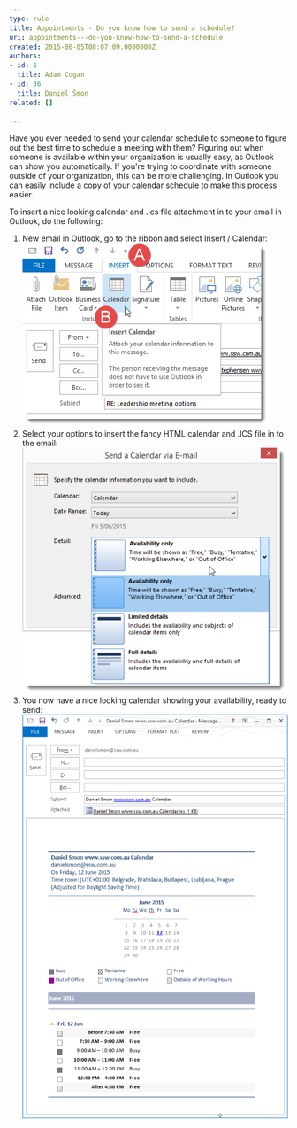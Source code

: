 ```yaml
---
type: rule
title: Appointments - Do you know how to send a schedule?
uri: appointments---do-you-know-how-to-send-a-schedule
created: 2015-06-05T08:07:09.0000000Z
authors:
- id: 1
  title: Adam Cogan
- id: 36
  title: Daniel Šmon
related: []

---
```


Have you ever needed to send your calendar schedule to someone to figure out the best time to schedule a meeting with them? Figuring out when someone is available within your organization is usually easy, as Outlook can show you automatically. If you're trying to coordinate with someone outside of your organization, this can be more challenging. In Outlook you can easily include a copy of your calendar schedule to make this process easier.
 
To insert a nice looking calendar and .ics file attachment in to your email in Outlook, do the following:

1. New email in Outlook, go to the ribbon and select Insert / Calendar:    
![Ribbon Insert / Calendar](2015-06-05_9-57-12.png)
2. Select your options to insert the fancy HTML calendar and .ICS file in to the email:    
![Pick your calendar, date range, and amount of detail](2015-06-05_9-57-27.png)
3. You now have a nice looking calendar showing your availability, ready to send:    
![Pretty calendar ready to send via email](2015-06-05_10-11-03.png)

